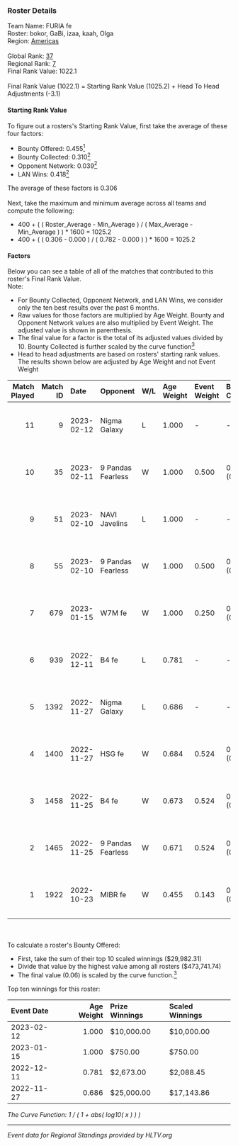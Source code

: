### Roster Details<br />
Team Name: FURIA fe<br />
Roster: bokor, GaBi, izaa, kaah, Olga<br />
Region: [Americas]( ../standings_americas.md)<br />
<br />
Global Rank: [37](../standings_global.md)<br />
Regional Rank: [7]( ../standings_americas.md)<br />
Final Rank Value:  1022.1<br />
<br />
Final Rank Value (1022.1) = Starting Rank Value (1025.2) + Head To Head Adjustments (-3.1)<br />

#### Starting Rank Value<br />
To figure out a rosters's Starting Rank Value, first take the average of these four factors:<br />
- Bounty Offered: 0.455[<sup>1</sup>](#table2)
- Bounty Collected: 0.310[<sup>2</sup>](#table1)
- Opponent Network: 0.039[<sup>2</sup>](#table1)
- LAN Wins: 0.418[<sup>2</sup>](#table1)

The average of these factors is 0.306<br />
<br />
Next, take the maximum and minimum average across all teams and compute the following:<br />
- 400 + ( ( Roster_Average - Min_Average ) / ( Max_Average - Min_Average ) ) * 1600 = 1025.2
- 400 + ( ( 0.306 - 0.000 ) / ( 0.782 - 0.000 ) ) * 1600 = 1025.2


#### Factors<br />
Below you can see a table of all of the matches that contributed to this roster's Final Rank Value.<br />
Note:<br />

- For Bounty Collected, Opponent Network, and LAN Wins, we consider only the ten best results over the past 6 months.
- Raw values for those factors are multiplied by Age Weight. Bounty and Opponent Network values are also multiplied by Event Weight. The adjusted value is shown in parenthesis.
- The final value for a factor is the total of its adjusted values divided by 10. Bounty Collected is further scaled by the curve function[<sup>3</sup>](#curveFunction)
- Head to head adjustments are based on rosters' starting rank values. The results shown below are adjusted by Age Weight and not Event Weight
<span id="table1"></span><br />


| Match Played | Match ID | Date       | Opponent          | W/L | Age Weight | Event Weight | Bounty Collected | Opponent Network | LAN Wins  | H2H Adj. | Roster                        |
| -: | -: | :- | :- | :- | :- | :- | :- | :- | :- | -: | :- |
|           11 |        9 | 2023-02-12 | Nigma Galaxy      | L   | 1.000      | -            | -                | -                | -         |    -7.21 | bokor, GaBi, izaa, kaah, Olga |
|           10 |       35 | 2023-02-11 | 9 Pandas Fearless | W   | 1.000      | 0.500        | 0.027 (0.013)    | 0.225 (0.113)    | 1 (1.000) |    10.11 | bokor, GaBi, izaa, kaah, Olga |
|            9 |       51 | 2023-02-10 | NAVI Javelins     | L   | 1.000      | -            | -                | -                | -         |   -15.47 | bokor, GaBi, izaa, kaah, Olga |
|            8 |       55 | 2023-02-10 | 9 Pandas Fearless | W   | 1.000      | 0.500        | 0.027 (0.013)    | 0.225 (0.113)    | 1 (1.000) |     9.95 | bokor, GaBi, izaa, kaah, Olga |
|            7 |      679 | 2023-01-15 | W7M fe            | W   | 1.000      | 0.250        | 0.001 (0.000)    | 0.000 (0.000)    | 0 (0.000) |     1.76 | bokor, GaBi, izaa, kaah, Olga |
|            6 |      939 | 2022-12-11 | B4 fe             | L   | 0.781      | -            | -                | -                | -         |   -16.45 | GaBi, izaa, kaah, mari, Olga  |
|            5 |     1392 | 2022-11-27 | Nigma Galaxy      | L   | 0.686      | -            | -                | -                | -         |    -5.63 | GaBi, izaa, kaah, mari, Olga  |
|            4 |     1400 | 2022-11-27 | HSG fe            | W   | 0.684      | 0.524        | 0.025 (0.009)    | 0.097 (0.035)    | 1 (0.684) |     5.67 | GaBi, izaa, kaah, mari, Olga  |
|            3 |     1458 | 2022-11-25 | B4 fe             | W   | 0.673      | 0.524        | 0.041 (0.014)    | 0.154 (0.054)    | 1 (0.673) |     7.25 | GaBi, izaa, kaah, mari, Olga  |
|            2 |     1465 | 2022-11-25 | 9 Pandas Fearless | W   | 0.671      | 0.524        | 0.027 (0.009)    | 0.225 (0.079)    | 1 (0.671) |     6.48 | GaBi, izaa, kaah, mari, Olga  |
|            1 |     1922 | 2022-10-23 | MIBR fe           | W   | 0.455      | 0.143        | 0.000 (0.000)    | 0.000 (0.000)    | 0 (0.000) |     0.42 | GaBi, izaa, kaah, mari, Olga  |

<br />
<span id="table2"></span><br />
To calculate a roster's Bounty Offered:<br />

- First, take the sum of their top 10 scaled winnings ($29,982.31)
- Divide that value by the highest value among all rosters ($473,741.74)
- The final value (0.06) is scaled by the curve function.[<sup>3</sup>](#curveFunction)

Top ten winnings for this roster:<br />

| Event Date | Age Weight | Prize Winnings | Scaled Winnings |
| :- | -: | :- | :- |
| 2023-02-12 |      1.000 | $10,000.00     | $10,000.00      |
| 2023-01-15 |      1.000 | $750.00        | $750.00         |
| 2022-12-11 |      0.781 | $2,673.00      | $2,088.45       |
| 2022-11-27 |      0.686 | $25,000.00     | $17,143.86      |


<span id="curveFunction"></span>_The Curve Function: 1 / ( 1 + abs( log10( x ) ) )_<br />

---
_Event data for Regional Standings provided by HLTV.org_<br />
